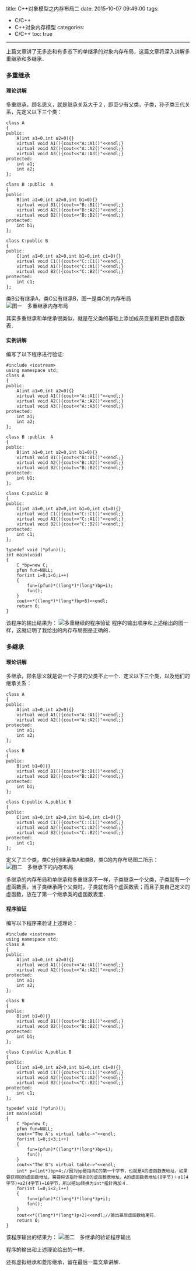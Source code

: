 title: C++对象模型之内存布局二
date: 2015-10-07 09:49:00
tags:
- C/C++
- C++对象内存模型
categories:
- C/C++
toc: true

---

上篇文章讲了无多态和有多态下的单继承的对象内存布局，这篇文章将深入讲解多重继承和多继承．

### 多重继承
#### 理论讲解
多重继承，顾名思义，就是继承关系大于２，即至少有父类，子类，孙子类三代关系，先定义以下三个类：
```
class A
{
public:
	A(int a1=0,int a2=0){}
	virtual void A1(){cout<<"A::A1()"<<endl;}
	virtual void A2(){cout<<"A::A2()"<<endl;}
	virtual void A3(){cout<<"A::A3()"<<endl;}
protected:
	int a1;
	int a2;
};

class B :public  A
{
public:
	B(int a1=0,int a2=0,int b1=0){}
	virtual void B1(){cout<<"B::B1()"<<endl;}
	virtual void A2(){cout<<"B::A2()"<<endl;}
	virtual void B2(){cout<<"B::B2()"<<endl;}
protected:
	int b1;
};

class C:public B
{
public:
	C(int a1=0,int a2=0,int b1=0,int c1=0){}
	virtual void C1(){cout<<"C::C1()"<<endl;}
	virtual void A1(){cout<<"C::A1()"<<endl;}
	virtual void B2(){cout<<"C::B2()"<<endl;}
protected:
	int c1;
};
```
类B公有继承A，类C公有继承B，图一是类C的内存布局
![图一　多重继承内存布局](http://7xjnip.com1.z0.glb.clouddn.com/C++内存布局3.jpg "")

其实多重继承和单继承很类似，就是在父类的基础上添加成员变量和更新虚函数表．
#### 实例讲解
编写了以下程序进行验证:
```
#include <iostream>
using namespace std;
class A
{
public:
	A(int a1=0,int a2=0){}
	virtual void A1(){cout<<"A::A1()"<<endl;}
	virtual void A2(){cout<<"A::A2()"<<endl;}
	virtual void A3(){cout<<"A::A3()"<<endl;}
protected:
	int a1;
	int a2;
};

class B :public  A
{
public:
	B(int a1=0,int a2=0,int b1=0){}
	virtual void B1(){cout<<"B::B1()"<<endl;}
	virtual void A2(){cout<<"B::A2()"<<endl;}
	virtual void B2(){cout<<"B::B2()"<<endl;}
protected:
	int b1;
};

class C:public B
{
public:
	C(int a1=0,int a2=0,int b1=0,int c1=0){}
	virtual void C1(){cout<<"C::C1()"<<endl;}
	virtual void A1(){cout<<"C::A1()"<<endl;}
	virtual void B2(){cout<<"C::B2()"<<endl;}
protected:
	int c1;
};

typedef void (*pfun)();
int main(void)
{
	C *bp=new C;
	pfun fun=NULL;
	for(int i=0;i<6;i++)
	{
		fun=(pfun)*((long*)*(long*)bp+i);
		fun();
	}
	cout<<*((long*)*(long*)bp+6)<<endl;
	return 0;
}
```
该程序的输出结果为：
![多重继续的程序验证](http://7xjnip.com1.z0.glb.clouddn.com/选区_007.png "")
程序的输出顺序和上述给出的图一样，这就证明了我给出的内存布局图是正确的．

### 多继承
#### 理论讲解
多继承，顾名思义就是说一个子类的父类不止一个．定义以下三个类，以及他们的继承关系：
```
class A
{
public:
	A(int a1=0,int a2=0){}
	virtual void A1(){cout<<"A::A1()"<<endl;}
	virtual void A2(){cout<<"A::A2()"<<endl;}
protected:
	int a1;
	int a2;
};

class B 
{
public:
	B(int b1=0){}
	virtual void B1(){cout<<"B::B1()"<<endl;}
	virtual void B2(){cout<<"B::B2()"<<endl;}
protected:
	int b1;
};

class C:public A,public B
{
public:
	C(int a1=0,int a2=0,int b1=0,int c1=0){}
	virtual void C1(){cout<<"C::C1()"<<endl;}
	virtual void A2(){cout<<"C::A2()"<<endl;}
	virtual void B2(){cout<<"C::B2()"<<endl;}
protected:
	int c1;
};
```
定义了三个类，类C分别继承类A和类B，类C的内存布局图二所示：
![图二　多继承下的内存布局](http://7xjnip.com1.z0.glb.clouddn.com/C++内存布局4.jpg "")

多继承的内存布局和单继承和多重继承不一样，子类继承一个父类，子类就有一个虚函数表，当子类继承两个父类时，子类就有两个虚函数表；而且子类自己定义的虚函数，放在了第一个继承类的虚函数表里．

#### 程序验证
编写以下程序来验证上述理论：
```
#include <iostream>
using namespace std;
class A
{
public:
	A(int a1=0,int a2=0){}
	virtual void A1(){cout<<"A::A1()"<<endl;}
	virtual void A2(){cout<<"A::A2()"<<endl;}
protected:
	int a1;
	int a2;
};

class B 
{
public:
	B(int b1=0){}
	virtual void B1(){cout<<"B::B1()"<<endl;}
	virtual void B2(){cout<<"B::B2()"<<endl;}
protected:
	int b1;
};

class C:public A,public B
{
public:
	C(int a1=0,int a2=0,int b1=0,int c1=0){}
	virtual void C1(){cout<<"C::C1()"<<endl;}
	virtual void A2(){cout<<"C::A2()"<<endl;}
	virtual void B2(){cout<<"C::B2()"<<endl;}
protected:
	int c1;
};

typedef void (*pfun)();
int main(void)
{
	C *bp=new C;
	pfun fun=NULL;
	cout<<"The A's virtual table->"<<endl;
	for(int i=0;i<3;i++)
	{
		fun=(pfun)*((long*)*(long*)bp+i);
		fun();
	}
	cout<<"The B's virtual table->"<<endl;
	int* p=(int*)bp+4;//因为bp是指向C的第一个字节，也就是A的虚函数表地址，如果要获得B的虚函数地址，需要将该指针移到B的虚函数表地址，A的虚函数表地址(8字节)＋a1(4字节)+a2(4字节)=16字节，所以把bp转换为int*指针再加４．
	for(int i=0;i<2;i++)
	{
		fun=(pfun)*((long*)*(long*)p+i);
		fun();
	}
	cout<<*((long*)*(long*)p+2)<<endl;//输出最后虚函数结束符．
	return 0;
}
```
该程序输出的结果为：
![图二　多继承的验证程序输出](http://7xjnip.com1.z0.glb.clouddn.com/选区_008.png "")

程序的输出和上述理论给出的一样．

还有虚拟继承和菱形继承，留在最后一篇文章讲解．


